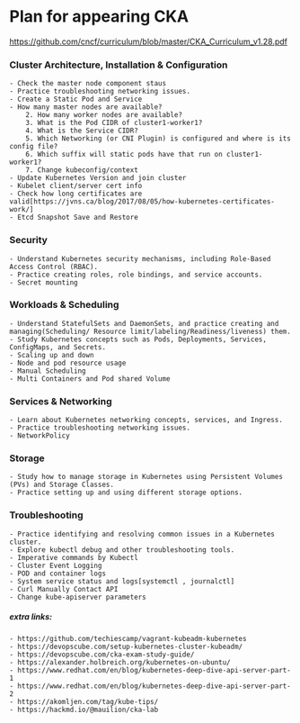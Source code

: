 # Plan for appearing CKA

https://github.com/cncf/curriculum/blob/master/CKA_Curriculum_v1.28.pdf

### Cluster Architecture, Installation & Configuration

    - Check the master node component staus
    - Practice troubleshooting networking issues.
    - Create a Static Pod and Service
    - How many master nodes are available?
        2. How many worker nodes are available?
        3. What is the Pod CIDR of cluster1-worker1?
        4. What is the Service CIDR?
        5. Which Networking (or CNI Plugin) is configured and where is its config file?
        6. Which suffix will static pods have that run on cluster1-worker1?
        7. Change kubeconfig/context
    - Update Kubernetes Version and join cluster
    - Kubelet client/server cert info
    - Check how long certificates are valid[https://jvns.ca/blog/2017/08/05/how-kubernetes-certificates-work/]
    - Etcd Snapshot Save and Restore

### Security

    - Understand Kubernetes security mechanisms, including Role-Based Access Control (RBAC).
    - Practice creating roles, role bindings, and service accounts.
    - Secret mounting

### Workloads & Scheduling

    - Understand StatefulSets and DaemonSets, and practice creating and managing(Scheduling/ Resource limit/labeling/Readiness/liveness) them.
    - Study Kubernetes concepts such as Pods, Deployments, Services, ConfigMaps, and Secrets.
    - Scaling up and down
    - Node and pod resource usage
    - Manual Scheduling
    - Multi Containers and Pod shared Volume

### Services & Networking

    - Learn about Kubernetes networking concepts, services, and Ingress.
    - Practice troubleshooting networking issues.
    - NetworkPolicy

### Storage

    - Study how to manage storage in Kubernetes using Persistent Volumes (PVs) and Storage Classes.
    - Practice setting up and using different storage options.

### Troubleshooting

    - Practice identifying and resolving common issues in a Kubernetes cluster.
    - Explore kubectl debug and other troubleshooting tools.
    - Imperative commands by Kubectl
    - Cluster Event Logging
    - POD and container logs
    - System service status and logs[systemctl , journalctl]
    - Curl Manually Contact API
    - Change kube-apiserver parameters

##### extra links:

    - https://github.com/techiescamp/vagrant-kubeadm-kubernetes
    - https://devopscube.com/setup-kubernetes-cluster-kubeadm/
    - https://devopscube.com/cka-exam-study-guide/
    - https://alexander.holbreich.org/kubernetes-on-ubuntu/
    - https://www.redhat.com/en/blog/kubernetes-deep-dive-api-server-part-1
    - https://www.redhat.com/en/blog/kubernetes-deep-dive-api-server-part-2
    - https://akomljen.com/tag/kube-tips/
    - https://hackmd.io/@mauilion/cka-lab
